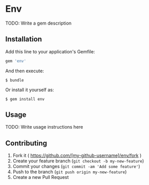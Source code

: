 # Env

TODO: Write a gem description

## Installation

Add this line to your application's Gemfile:

```ruby
gem 'env'
```

And then execute:

    $ bundle

Or install it yourself as:

    $ gem install env

## Usage

TODO: Write usage instructions here

## Contributing

1. Fork it ( https://github.com/[my-github-username]/env/fork )
2. Create your feature branch (`git checkout -b my-new-feature`)
3. Commit your changes (`git commit -am 'Add some feature'`)
4. Push to the branch (`git push origin my-new-feature`)
5. Create a new Pull Request
